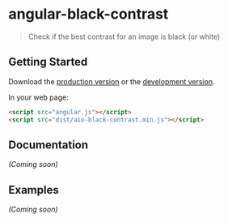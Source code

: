 # angular-black-contrast
> Check if the best contrast for an image is black (or white)

## Getting Started

Download the [production version][min] or the [development version][max].

[min]: https://raw.github.com/appstrio/angular-black-contrast/master/dist/angular-black-contrast.min.js
[max]: https://raw.github.com/appstrio/angular-black-contrast/master/dist/angular-black-contrast.js

In your web page:

```html
<script src="angular.js"></script>
<script src="dist/aio-black-contrast.min.js"></script>
```

## Documentation
_(Coming soon)_

## Examples
_(Coming soon)_

